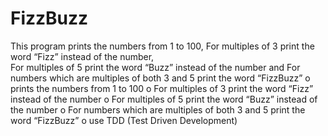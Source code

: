 # FizzBuzz
This program prints the numbers from 1 to 100, For multiples of 3 print the word “Fizz” instead of the number,  
For multiples of 5 print the word “Buzz” instead of the number and For numbers which are multiples of both 3 and 5 print the word “FizzBuzz”
o	 prints the numbers from 1 to 100
o	For multiples of 3 print the word “Fizz” instead of the number
o	For multiples of 5 print the word “Buzz” instead of the number
o	For numbers which are multiples of both 3 and 5 print the word “FizzBuzz”
o	use TDD (Test Driven Development)
